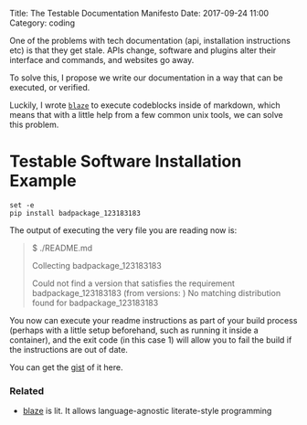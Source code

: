 Title: The Testable Documentation Manifesto
Date: 2017-09-24 11:00
Category: coding

One of the problems with tech documentation (api, installation instructions etc) is that they get stale. APIs change, software and plugins alter their interface and commands, and websites go away.

To solve this, I propose we write our documentation in a way that can be executed, or verified.

Luckily, I wrote [`blaze`](https://gist.github.com/0atman/5ea526a3ae26409da50dd7697eb700e8) to execute codeblocks inside of markdown, which means that with a little help from a few common unix tools, we can solve this problem.


# Testable Software Installation Example


```shell
set -e
pip install badpackage_123183183
```

The output of executing the very file you are reading now is:

> $ ./README.md
>
> Collecting badpackage_123183183
>
>   Could not find a version that satisfies the requirement badpackage_123183183 (from versions: )
> No matching distribution found for badpackage_123183183

You now can execute your readme instructions as part of your build process (perhaps with a little setup beforehand, such as running it inside a container), and the exit code (in this case 1) will allow you to fail the build if the instructions are out of date.

You can get the [gist](https://gist.github.com/0atman/242cf9d6d99f2fbeb182a090213cf74a) of it here.

### Related
 - [blaze](https://blaze.oat.sh)  is lit. It allows language-agnostic literate-style programming
